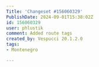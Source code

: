 ```yaml
---
Title: 'Changeset #156060329'
PublishDate: 2024-09-01T15:38:02Z
id: 156060329
user: phlustik
comment: Added route tags
created_by: Vespucci 20.1.2.0
tags:
- Montenegro

---
```

